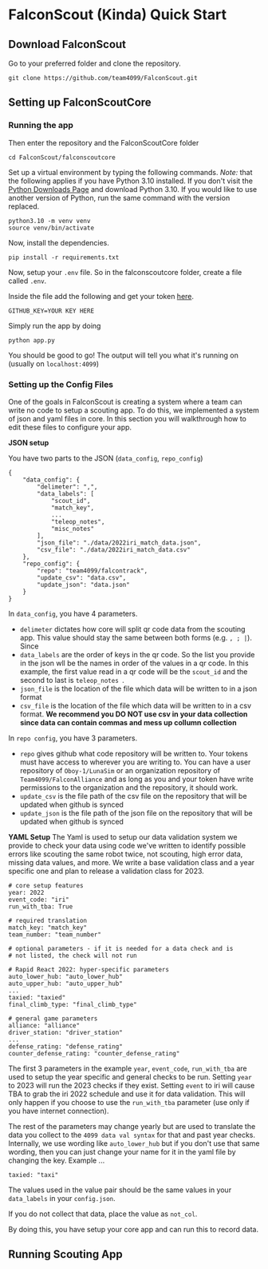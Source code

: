 # FalconScout (Kinda) Quick Start

## Download FalconScout

Go to your preferred folder and clone the repository.

```
git clone https://github.com/team4099/FalconScout.git
```

## Setting up FalconScoutCore

### Running the app

Then enter the repository and the FalconScoutCore folder

```
cd FalconScout/falconscoutcore
```

Set up a virtual environment by typing the following commands. *Note:* that the following applies if you have Python 3.10 installed. If you don't visit the [Python Downloads Page](https://www.python.org/downloads/) and download Python 3.10. If you would like to use another version of Python, run the same command with the version replaced.
```
python3.10 -m venv venv
source venv/bin/activate
```

Now, install the dependencies.
```
pip install -r requirements.txt
```

Now, setup your `.env` file. So in the falconscoutcore folder, create a file called `.env`.

Inside the file add the following and get your token [here](https://github.com/settings/tokens).
```
GITHUB_KEY=YOUR KEY HERE
```

Simply run the app by doing
```
python app.py
```

You should be good to go! The output will tell you what it's running on (usually on `localhost:4099`)

### Setting up the Config Files

One of the goals in FalconScout is creating a system where a team can write no code to setup a scouting app. To do this, we implemented a system of json and yaml files in core. In this section you will walkthrough how to edit these files to configure your app.

**JSON setup**

You have two parts to the JSON (`data_config`, `repo_config`)

```
{
    "data_config": {
        "delimeter": ",",
        "data_labels": [
            "scout_id",
            "match_key",
            ...
            "teleop_notes",
            "misc_notes"
        ],
        "json_file": "./data/2022iri_match_data.json",
        "csv_file": "./data/2022iri_match_data.csv"
    },
    "repo_config": {
        "repo": "team4099/falcontrack",
        "update_csv": "data.csv",
        "update_json": "data.json"
    }
}
```

In `data_config`, you have 4 parameters.
 - `delimeter` dictates how core will split qr code data from the scouting app. This value should stay the same between both forms (e.g. `, ; |`). Since
 - `data_labels` are the order of keys in the qr code. So the list you provide in the json wll be the names in order of the values in a qr code. In this example, the first value read in a qr code will be the `scout_id` and the second to last is `teleop_notes `.
 - `json_file` is the location of the file which data will be written to in a json format
 - `csv_file` is the location of the file which data will be written to in a csv format. **We recommend you DO NOT use csv in your data collection since data can contain commas and mess up collumn collection**

In `repo config`, you have 3 parameters.
 - `repo` gives github what code repository will be written to. Your tokens must have access to wherever you are writing to. You can have a user repository of `Oboy-1/LunaSim` or an organization repository of `Team4099/FalconAlliance` and as long as you and your token have write permissions to the organization and the repository, it should work.
 - `update_csv` is the file path of the csv file on the repository that will be updated when github is synced
 - `update_json` is the file path of the json file on the repository that will be updated when github is synced

**YAML Setup**
The Yaml is used to setup our data validation system we provide to check your data using code we've written to identify possible errors like scouting the same robot twice, not scouting, high error data, missing data values, and more. We write a base validation class and a year specific one and plan to release a validation class for 2023.

```
# core setup features
year: 2022
event_code: "iri"
run_with_tba: True

# required translation
match_key: "match_key"
team_number: "team_number"

# optional parameters - if it is needed for a data check and is
# not listed, the check will not run

# Rapid React 2022: hyper-specific parameters
auto_lower_hub: "auto_lower_hub"
auto_upper_hub: "auto_upper_hub"
...
taxied: "taxied"
final_climb_type: "final_climb_type"

# general game parameters
alliance: "alliance"
driver_station: "driver_station"
...
defense_rating: "defense_rating"
counter_defense_rating: "counter_defense_rating"
```

The first 3 parameters in the example `year`, `event_code`, `run_with_tba` are used to setup the year specific and general checks to be run. Setting `year` to 2023 will run the 2023 checks if they exist. Setting `event` to iri will cause TBA to grab the iri 2022 schedule and use it for data validation. This will only happen if you choose to use the `run_with_tba` parameter (use only if you have internet connection).

The rest of the parameters may change yearly but are used to translate the data you collect to the `4099 data val syntax` for that and past year checks. Internally, we use wording like `auto_lower_hub` but if you don't use that same wording, then you can just change your name for it in the yaml file by changing the key. Example ...
```
taxied: "taxi"
```

The values used in the value pair should be the same values in your `data_labels` in your `config.json`. 

If you do not collect that data, place the value as `not_col`.

By doing this, you have setup your core app and can run this to record data.

## Running Scouting App

